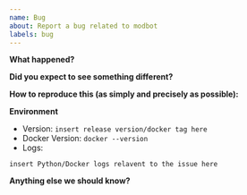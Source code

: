 ```yaml
---
name: Bug
about: Report a bug related to modbot
labels: bug
---
```


**What happened?**

**Did you expect to see something different?**

**How to reproduce this (as simply and precisely as possible):**

**Environment**

* Version: `insert release version/docker tag here`
* Docker Version: `docker --version` <!-- Replace the command with its output. -->
* Logs:

```
insert Python/Docker logs relavent to the issue here
```

**Anything else we should know?**
